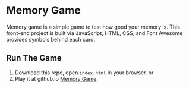 # Memory Game
Memory game is a simple game to test how good your memory is.  This front-end project is built via JavaScript, HTML, CSS, and Font Awesome provides symbols behind each card.

## Run The Game
1. Download this repo, open `index.html` in your browser.
or
2. Play it at github.io [Memory Game](https://eqlz.github.io/memory-game/).